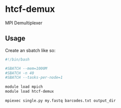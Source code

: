 # htcf-demux
MPI Demultiplexer 

## Usage

Create an sbatch like so:

```bash
#!/bin/bash

#SBATCH --mem=1000M
#SBATCH -n 40
#SBATCH --tasks-per-node=1
 
module load mpich
module load htcf-demux
  
mpiexec single.py my.fastq barcodes.txt output_dir
```

